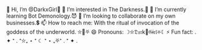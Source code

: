 👋 Hi, I’m @DarkxGirl🖤
👀 I’m interested in The Darkness.🖤
👿 I’m currently learning Bot Demonology.😈
💞️ I’m looking to collaborate on my own businesses.💲
📫 How to reach me: With the ritual of invocation of the goddess of the underworld. ⛥🌝⛧
😄 Pronouns: ☽⛥𝔇𝔵𝔯k🖤𝔊ɨ𝔯𝔩⛧☾
⚡ Fun fact: . ✦ ⁺ . ⁺⛥₊ ⋆ ⁺ ☾ ⁺ ⋆ ₊⛧⁺ . ⁺ ✦ .

<!---
DarkxGirl/DarkxGirl is a ✨ special ✨ repository because its `README.md` (this file) appears on your GitHub profile.
You can click the Preview link to take a look at your changes.
--->
